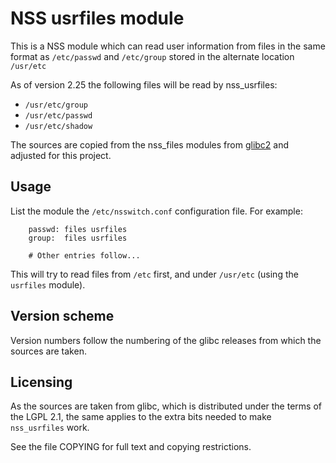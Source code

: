 NSS usrfiles module
===================

This is a NSS module which can read user information from files
in the same format as `/etc/passwd` and `/etc/group` stored in 
the alternate location `/usr/etc`

As of version 2.25 the following files will be read by nss_usrfiles:

- `/usr/etc/group`
- `/usr/etc/passwd`
- `/usr/etc/shadow`

The sources are copied from the nss_files modules from
[glibc2](http://www.gnu.org/software/libc/) and adjusted for
this project.


Usage
-----

List the module the `/etc/nsswitch.conf` configuration file.
For example:

```
    passwd: files usrfiles
    group:  files usrfiles

    # Other entries follow...
```

This will try to read files from `/etc` first, and under
`/usr/etc` (using the `usrfiles` module).


Version scheme
--------------

Version numbers follow the numbering of the glibc releases from
which the sources are taken.


Licensing
---------

As the sources are taken from glibc, which is distributed under the
terms of the LGPL 2.1, the same applies to the extra bits needed to
make `nss_usrfiles` work.

See the file COPYING for full text and copying restrictions.
